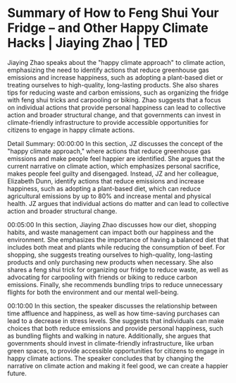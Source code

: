 # Summary of How to Feng Shui Your Fridge – and Other Happy Climate Hacks | Jiaying Zhao | TED

Jiaying Zhao speaks about the "happy climate approach" to climate action, emphasizing the need to identify actions that reduce greenhouse gas emissions and increase happiness, such as adopting a plant-based diet or treating ourselves to high-quality, long-lasting products. She also shares tips for reducing waste and carbon emissions, such as organizing the fridge with feng shui tricks and carpooling or biking. Zhao suggests that a focus on individual actions that provide personal happiness can lead to collective action and broader structural change, and that governments can invest in climate-friendly infrastructure to provide accessible opportunities for citizens to engage in happy climate actions.

Detail Summary: 
00:00:00
In this section, JZ discusses the concept of the "happy climate approach," where actions that reduce greenhouse gas emissions and make people feel happier are identified. She argues that the current narrative on climate action, which emphasizes personal sacrifice, makes people feel guilty and disengaged. Instead, JZ and her colleague, Elizabeth Dunn, identify actions that reduce emissions and increase happiness, such as adopting a plant-based diet, which can reduce agricultural emissions by up to 80% and increase mental and physical health. JZ argues that individual actions do matter and can lead to collective action and broader structural change.

00:05:00
In this section, Jiaying Zhao discusses how our diet, shopping habits, and waste management can impact both our happiness and the environment. She emphasizes the importance of having a balanced diet that includes both meat and plants while reducing the consumption of beef. For shopping, she suggests treating ourselves to high-quality, long-lasting products and only purchasing new products when necessary. She also shares a feng shui trick for organizing our fridge to reduce waste, as well as advocating for carpooling with friends or biking to reduce carbon emissions. Finally, she recommends bundling trips to reduce unnecessary flights for both the environment and our mental well-being.

00:10:00
In this section, the speaker discusses the relationship between time affluence and happiness, as well as how time-saving purchases can lead to a decrease in stress levels. She suggests that individuals can make choices that both reduce emissions and provide personal happiness, such as bundling flights and walking in nature. Additionally, she argues that governments should invest in climate-friendly infrastructure, like urban green spaces, to provide accessible opportunities for citizens to engage in happy climate actions. The speaker concludes that by changing the narrative on climate action and making it feel good, we can create a happier future.

